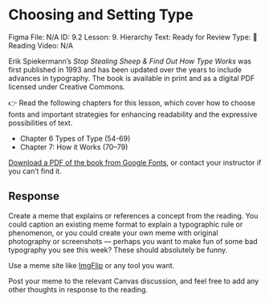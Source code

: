 # Choosing and Setting Type

Figma File: N/A
ID: 9.2
Lesson: 9. Hierarchy
Text: Ready for Review
Type: 📙 Reading
Video: N/A

Erik Spiekermann’s *Stop Stealing Sheep & Find Out How Type Works* was first published in 1993 and has been updated over the years to include advances in typography. The book is available in print and as a digital PDF licensed under Creative Commons. 

👉 Read the following chapters for this lesson, which cover how to choose fonts and important strategies for enhancing readability and the expressive possibilities of text.

- Chapter 6 Types of Type (54-69)
- Chapter 7: How it Works (70–79)

[Download a PDF of the book from Google Fonts](https://fonts.google.com/knowledge), or contact your instructor if you can’t find it.

## Response

Create a meme that explains or references a concept from the reading. You could caption an existing meme format to explain a typographic rule or phenomenon, or you could create your own meme with original photography or screenshots — perhaps you want to make fun of some bad typography you see this week? These should absolutely be funny.

Use a meme site like [ImgFlip](https://imgflip.com/memegenerator) or any tool you want.

Post your meme to the relevant Canvas discussion, and feel free to add any other thoughts in response to the reading.